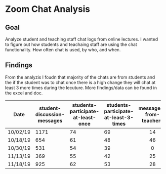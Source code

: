 # Zoom Chat Analysis


## Goal
Analyze student and teaching staff chat logs from online lectures. I wanted to figure out how students and teachaing staff are using the chat functionality. How often chat is used, by who, and when.




## Findings
From the analyzis I foudn that majority of the chats are from students and the if the student was to chat once there is a high change they will chat at least 3 more times during the lecuture. More findings/data can be found in the excel and doc.


| Date| student-discussion-messages | students-participate-at-least-once | students-participate-at-least-3-times | messages-from-teachers|
| ------------- | ------------- | ------------- |------------- |:-------------:|
| 10/02/19  | 1171 |74 | 69 | 14|
| 10/18/19 | 654| 61|48|46|
| 10/30/19 | 531|54|39|0|
| 11/13/19 |369 |55|42|25|
| 11/18/19 |925|62|53|28|
